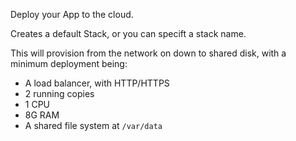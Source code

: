 Deploy your App to the cloud.

Creates a default Stack, or you can specift a stack name.

This will provision from the network on down to shared disk, with a minimum deployment being:
* A load balancer, with HTTP/HTTPS
* 2 running copies
* 1 CPU
* 8G RAM
* A shared file system at `/var/data`